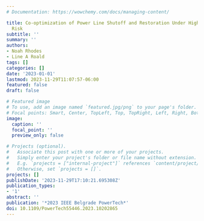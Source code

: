 ```yaml
---
# Documentation: https://wowchemy.com/docs/managing-content/

title: Co-optimization of Power Line Shutoff and Restoration Under High Wildfire Ignition
  Risk
subtitle: ''
summary: ''
authors:
- Noah Rhodes
- Line A Roald
tags: []
categories: []
date: '2023-01-01'
lastmod: 2023-11-29T11:07:57-06:00
featured: false
draft: false

# Featured image
# To use, add an image named `featured.jpg/png` to your page's folder.
# Focal points: Smart, Center, TopLeft, Top, TopRight, Left, Right, BottomLeft, Bottom, BottomRight.
image:
  caption: ''
  focal_point: ''
  preview_only: false

# Projects (optional).
#   Associate this post with one or more of your projects.
#   Simply enter your project's folder or file name without extension.
#   E.g. `projects = ["internal-project"]` references `content/project/deep-learning/index.md`.
#   Otherwise, set `projects = []`.
projects: []
publishDate: '2023-11-29T17:10:21.695308Z'
publication_types:
- '1'
abstract: ''
publication: '*2023 IEEE Belgrade PowerTech*'
doi: 10.1109/PowerTech55446.2023.10202865
---
```

